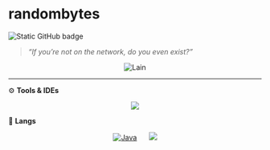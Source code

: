 <h1> randombytes </h1>

<img src="https://img.shields.io/static/v1?label=Overview&message=randombytes&color=1f1f1f&style=for-the-badge&logo=GitHub" alt="Static GitHub badge">

> _“If you’re not on the network, do you even exist?”_

<p align="center">
  <img src="https://i.pinimg.com/736x/7b/f7/4b/7bf74b0e8267d4f42e4ccd30b641961b.jpg" alt="Lain"/>
</p>

---

⚙️ <strong>Tools & IDEs</strong>

<p align="center">
  <a href="https://github.com/bytesrandomly">
    <img src="https://skillicons.dev/icons?i=idea,vscode" />
  </a>
</p>

🧠 <strong>Langs</strong>

<div align="center">
  <a href="https://github.com/bytesrandomly" style="display:inline-block; margin: 0 10px;">
    <img src="https://icons.iconarchive.com/icons/dakirby309/simply-styled/48/Java-icon.png" alt="Java" />
  </a>
  <a href="https://github.com/bytesrandomly" style="display:inline-block; margin: 0 10px;">
    <img src="https://skillicons.dev/icons?i=js" />
  </a>
</div>

